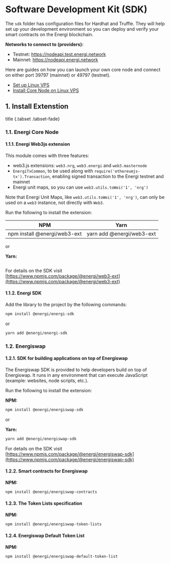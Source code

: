 # Software Development Kit (SDK)

The `sdk` folder has configuration files for Hardhat and Truffle. They will help set up your development environment so you can deploy and verify your smart contracts on the Energi blockchain.

**Networks to connect to (providers):**

- Testnet: https://nodeapi.test.energi.network
- Mainnet: https://nodeapi.energi.network

Here are guides on how you can launch your own core node and connect on either port 39797 (mainnet) or 49797 (testnet).

- [Set up Linux VPS](https://wiki.energi.world/docs/guides/linux-vps)
- [Install Core Node on Linux VPS](https://wiki.energi.world/docs/guides/scripted-linux-installation)

## 1. Install Extenstion

title {.tabset .tabset-fade}
### 1.1. Energi Core Node

#### 1.1.1. Energi Web3js extension

This module comes with three features:

- web3.js extensions: `web3.nrg`, `web3.energi` and `web3.masternode`
- `EnergiTxCommon`, to be used along with `require('ethereumjs-tx').Transaction`, enabling signed transaction to the Energi testnet and mainnet
- Energi unit maps, so you can use `web3.utils.toWei('1', 'nrg')`

Note that Energi Unit Maps, like `web3.utils.toWei('1', 'nrg')`, can only be used on a `web3` instance, not directly with `Web3`.

Run the following to install the extension:


|          NPM                 |            Yarn           |
| ---------------------------- | ------------------------- |
| npm install @energi/web3-ext | yarn add @energi/web3-ext |

or

**Yarn:**

```bash title="Yarn"

```

For details on the SDK visit [https://www.npmjs.com/package/@energi/web3-ext](https://www.npmjs.com/package/@energi/web3-ext)


#### 1.1.2. Energi SDK

Add the library to the project by the following commands:

```bash title="NPM"
npm install @energi/energi-sdk
```

or

```bash title="Yarn"
yarn add @energi/energi-sdk
```


### 1.2. Energiswap

#### 1.2.1. SDK for building applications on top of Energiswap

The Energiswap SDK is provided to help developers build on top of Energiswap. It runs in any environment that can execute JavaScript (example: websites, node scripts, etc.). 

Run the following to install the extension:

**NPM:**

```bash title="NPM"
npm install @energi/energiswap-sdk
```

or

**Yarn:**

```bash title="Yarn"
yarn add @energi/energiswap-sdk
```

For details on the SDK visit  [https://www.npmjs.com/package/@energi/energiswap-sdk](https://www.npmjs.com/package/@energi/energiswap-sdk)


#### 1.2.2. Smart contracts for Energiswap

**NPM:**

```bash title="NPM"
npm install @energi/energiswap-contracts
```

#### 1.2.3. The Token Lists specification

**NPM:**

```bash title="NPM"
npm install @energi/energiswap-token-lists
```

#### 1.2.4. Energiswap Default Token List

**NPM:**

```bash title="NPM"
npm install @energi/energiswap-default-token-list
```